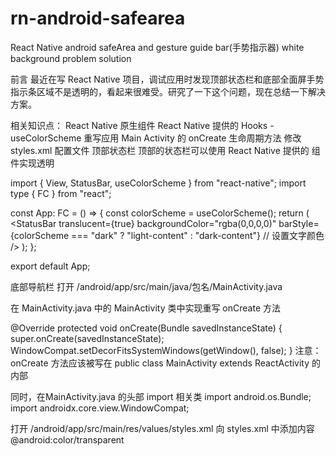 # rn-android-safearea
React Native android safeArea and gesture guide bar(手势指示器) white background problem solution


前言
最近在写 React Native 项目，调试应用时发现顶部状态栏和底部全面屏手势指示条区域不是透明的，看起来很难受。研究了一下这个问题，现在总结一下解决方案。

相关知识点：
React Native 原生组件 <StatusBar />
React Native 提供的 Hooks - useColorScheme
重写应用 Main Activity 的 onCreate 生命周期方法
修改 styles.xml 配置文件
顶部状态栏
顶部的状态栏可以使用 React Native 提供的 <StatusBar /> 组件实现透明

import { View, StatusBar, useColorScheme } from "react-native";
import type { FC } from "react";

const App: FC = () => {
  const colorScheme = useColorScheme();
  return (
    <View>
      <StatusBar
        translucent={true}
        backgroundColor="rgba(0,0,0,0)"
        barStyle={colorScheme === "dark" ? "light-content" : "dark-content"} // 设置文字颜色
      />
    </View>
  );
};

export default App;

底部导航栏
打开 /android/app/src/main/java/包名/MainActivity.java

在 MainActivity.java 中的 MainActivity 类中实现重写 onCreate 方法

@Override
protected void onCreate(Bundle savedInstanceState) {
  super.onCreate(savedInstanceState);
  WindowCompat.setDecorFitsSystemWindows(getWindow(), false);
}
注意：onCreate 方法应该被写在 public class MainActivity extends ReactActivity 的内部

同时，在MainActivity.java 的头部 import 相关类
import android.os.Bundle;
import androidx.core.view.WindowCompat;

打开 /android/app/src/main/res/values/styles.xml
向 styles.xml 中添加内容
<item name="android:navigationBarColor">@android:color/transparent</item>
